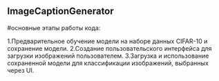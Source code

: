 ## ImageCaptionGenerator
#основные этапы работы кода:

1.Предварительное обучение модели на наборе данных CIFAR-10 и сохранение модели. 
2.Создание пользовательского интерфейса для загрузки изображений пользователем.
3.Загрузка и использование сохраненной модели для классификации изображений, выбранных через UI.
